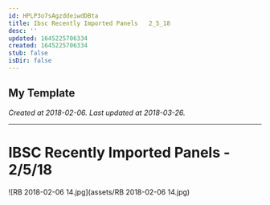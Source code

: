 ```yaml
---
id: HPLP3o7sAgzddeiwdDBta
title: Ibsc Recently Imported Panels   2_5_18
desc: ''
updated: 1645225706334
created: 1645225706334
stub: false
isDir: false
---
```

My Template
---

_Created at 2018-02-06._
_Last updated at 2018-03-26._




---

# IBSC Recently Imported Panels - 2/5/18


![RB 2018-02-06 14.jpg](assets/RB 2018-02-06 14.jpg)

